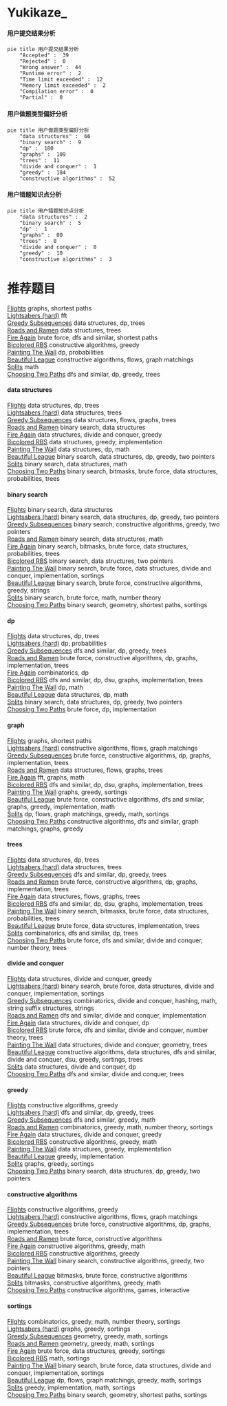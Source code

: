 # Yukikaze_
<!-- tabs:start -->
#### **用户提交结果分析**

```mermaid
pie title 用户提交结果分析
    "Accepted" :  39
    "Rejected" :  0
    "Wrong answer" :  44
    "Runtime error" :  2
    "Time limit exceeded" :  12
    "Memory limit exceeded" :  2
    "Compilation error" :  0
    "Partial" :  0
```
#### **用户做题类型偏好分析**

```mermaid
pie title 用户做题类型偏好分析
    "data structures" :  66
    "binary search" :  9
    "dp" :  180
    "graphs" :  109
    "trees" :  11
    "divide and conquer" :  1
    "greedy" :  184
    "constructive algorithms" :  52
```
#### **用户错题知识点分析**

```mermaid
pie title 用户错题知识点分析
    "data structures" :  2
    "binary search" :  5
    "dp" :  1
    "graphs" :  00
    "trees" :  0
    "divide and conquer" :  0
    "greedy" :  10
    "constructive algorithms" :  3
```
<!-- tabs:end -->
# 推荐题目
[Flights](http://codeforces.com/problemset/problem/241/E)		graphs,
                        shortest paths		  
[Lightsabers (hard)](http://codeforces.com/problemset/problem/958/F3)		fft		  
[Greedy Subsequences](http://codeforces.com/problemset/problem/1132/G)		data structures,
                        dp,
                        trees		  
[Roads and Ramen](https://codeforces.com/contest/1434/problem/D)		data structures,
                        trees		  
[Fire Again](http://codeforces.com/problemset/problem/35/C)		brute force,
                        dfs and similar,
                        shortest paths		  
[Bicolored RBS](http://codeforces.com/problemset/problem/1167/D)		constructive algorithms,
                        greedy		  
[Painting The Wall](http://codeforces.com/problemset/problem/398/B)		dp,
                        probabilities		  
[Beautiful League](http://codeforces.com/problemset/problem/1264/E)		constructive algorithms,
                        flows,
                        graph matchings		  
[Splits](http://codeforces.com/problemset/problem/964/A)		math		  
[Choosing Two Paths](http://codeforces.com/problemset/problem/1073/F)		dfs and similar,
                        dp,
                        greedy,
                        trees		  
<!-- tabs:start -->
#### **data structures**
[Flights](http://codeforces.com/problemset/problem/1132/G)		data structures,
                        dp,
                        trees		  
[Lightsabers (hard)](https://codeforces.com/contest/1434/problem/D)		data structures,
                        trees		  
[Greedy Subsequences](http://codeforces.com/problemset/problem/786/E)		data structures,
                        flows,
                        graphs,
                        trees		  
[Roads and Ramen](https://codeforces.com/contest/947/problem/B)		binary search,
                        data structures		  
[Fire Again](http://codeforces.com/problemset/problem/1373/G)		data structures,
                        divide and conquer,
                        greedy		  
[Bicolored RBS](https://codeforces.com/contest/1434/problem/B)		data structures,
                        greedy,
                        implementation		  
[Painting The Wall](http://codeforces.com/problemset/problem/1398/C)		data structures,
                        dp,
                        math		  
[Beautiful League](http://codeforces.com/problemset/problem/1492/C)		binary search,
                        data structures,
                        dp,
                        greedy,
                        two pointers		  
[Splits](http://codeforces.com/problemset/problem/1490/G)		binary search,
                        data structures,
                        math		  
[Choosing Two Paths](http://codeforces.com/problemset/problem/1479/D)		binary search,
                        bitmasks,
                        brute force,
                        data structures,
                        probabilities,
                        trees		  
#### **binary search**
[Flights](https://codeforces.com/contest/947/problem/B)		binary search,
                        data structures		  
[Lightsabers (hard)](http://codeforces.com/problemset/problem/1492/C)		binary search,
                        data structures,
                        dp,
                        greedy,
                        two pointers		  
[Greedy Subsequences](http://codeforces.com/problemset/problem/1463/D)		binary search,
                        constructive algorithms,
                        greedy,
                        two pointers		  
[Roads and Ramen](http://codeforces.com/problemset/problem/1490/G)		binary search,
                        data structures,
                        math		  
[Fire Again](http://codeforces.com/problemset/problem/1479/D)		binary search,
                        bitmasks,
                        brute force,
                        data structures,
                        probabilities,
                        trees		  
[Bicolored RBS](http://codeforces.com/problemset/problem/1436/E)		binary search,
                        data structures,
                        two pointers		  
[Painting The Wall](http://codeforces.com/problemset/problem/1461/D)		binary search,
                        brute force,
                        data structures,
                        divide and conquer,
                        implementation,
                        sortings		  
[Beautiful League](http://codeforces.com/problemset/problem/1493/C)		binary search,
                        brute force,
                        constructive algorithms,
                        greedy,
                        strings		  
[Splits](http://codeforces.com/problemset/problem/1487/D)		binary search,
                        brute force,
                        math,
                        number theory		  
[Choosing Two Paths](http://codeforces.com/problemset/problem/1486/B)		binary search,
                        geometry,
                        shortest paths,
                        sortings		  
#### **dp**
[Flights](http://codeforces.com/problemset/problem/1132/G)		data structures,
                        dp,
                        trees		  
[Lightsabers (hard)](http://codeforces.com/problemset/problem/398/B)		dp,
                        probabilities		  
[Greedy Subsequences](http://codeforces.com/problemset/problem/1073/F)		dfs and similar,
                        dp,
                        greedy,
                        trees		  
[Roads and Ramen](https://codeforces.com/contest/1240/problem/C)		brute force,
                        constructive algorithms,
                        dp,
                        graphs,
                        implementation,
                        trees		  
[Fire Again](http://codeforces.com/problemset/problem/1036/C)		combinatorics,
                        dp		  
[Bicolored RBS](http://codeforces.com/problemset/problem/81/E)		dfs and similar,
                        dp,
                        dsu,
                        graphs,
                        implementation,
                        trees		  
[Painting The Wall](http://codeforces.com/problemset/problem/1237/E)		dp,
                        math		  
[Beautiful League](http://codeforces.com/problemset/problem/1398/C)		data structures,
                        dp,
                        math		  
[Splits](http://codeforces.com/problemset/problem/1492/C)		binary search,
                        data structures,
                        dp,
                        greedy,
                        two pointers		  
[Choosing Two Paths](https://codeforces.com/contest/1457/problem/C)		brute force,
                        dp,
                        implementation		  
#### **graph**
[Flights](http://codeforces.com/problemset/problem/241/E)		graphs,
                        shortest paths		  
[Lightsabers (hard)](http://codeforces.com/problemset/problem/1264/E)		constructive algorithms,
                        flows,
                        graph matchings		  
[Greedy Subsequences](https://codeforces.com/contest/1240/problem/C)		brute force,
                        constructive algorithms,
                        dp,
                        graphs,
                        implementation,
                        trees		  
[Roads and Ramen](http://codeforces.com/problemset/problem/786/E)		data structures,
                        flows,
                        graphs,
                        trees		  
[Fire Again](http://codeforces.com/problemset/problem/1392/I)		fft,
                        graphs,
                        math		  
[Bicolored RBS](http://codeforces.com/problemset/problem/81/E)		dfs and similar,
                        dp,
                        dsu,
                        graphs,
                        implementation,
                        trees		  
[Painting The Wall](http://codeforces.com/problemset/problem/437/C)		graphs,
                        greedy,
                        sortings		  
[Beautiful League](http://codeforces.com/problemset/problem/1487/C)		brute force,
                        constructive algorithms,
                        dfs and similar,
                        graphs,
                        greedy,
                        implementation,
                        math		  
[Splits](http://codeforces.com/problemset/problem/1437/C)		dp,
                        flows,
                        graph matchings,
                        greedy,
                        math,
                        sortings		  
[Choosing Two Paths](http://codeforces.com/problemset/problem/1470/D)		constructive algorithms,
                        dfs and similar,
                        graph matchings,
                        graphs,
                        greedy		  
#### **trees**
[Flights](http://codeforces.com/problemset/problem/1132/G)		data structures,
                        dp,
                        trees		  
[Lightsabers (hard)](https://codeforces.com/contest/1434/problem/D)		data structures,
                        trees		  
[Greedy Subsequences](http://codeforces.com/problemset/problem/1073/F)		dfs and similar,
                        dp,
                        greedy,
                        trees		  
[Roads and Ramen](https://codeforces.com/contest/1240/problem/C)		brute force,
                        constructive algorithms,
                        dp,
                        graphs,
                        implementation,
                        trees		  
[Fire Again](http://codeforces.com/problemset/problem/786/E)		data structures,
                        flows,
                        graphs,
                        trees		  
[Bicolored RBS](http://codeforces.com/problemset/problem/81/E)		dfs and similar,
                        dp,
                        dsu,
                        graphs,
                        implementation,
                        trees		  
[Painting The Wall](http://codeforces.com/problemset/problem/1479/D)		binary search,
                        bitmasks,
                        brute force,
                        data structures,
                        probabilities,
                        trees		  
[Beautiful League](http://codeforces.com/problemset/problem/1511/C)		brute force,
                        data structures,
                        implementation,
                        trees		  
[Splits](http://codeforces.com/problemset/problem/1499/F)		combinatorics,
                        dfs and similar,
                        dp,
                        trees		  
[Choosing Two Paths](http://codeforces.com/problemset/problem/1491/E)		brute force,
                        dfs and similar,
                        divide and conquer,
                        number theory,
                        trees		  
#### **divide and conquer**
[Flights](http://codeforces.com/problemset/problem/1373/G)		data structures,
                        divide and conquer,
                        greedy		  
[Lightsabers (hard)](http://codeforces.com/problemset/problem/1461/D)		binary search,
                        brute force,
                        data structures,
                        divide and conquer,
                        implementation,
                        sortings		  
[Greedy Subsequences](http://codeforces.com/problemset/problem/1466/G)		combinatorics,
                        divide and conquer,
                        hashing,
                        math,
                        string suffix structures,
                        strings		  
[Roads and Ramen](http://codeforces.com/problemset/problem/1490/D)		dfs and similar,
                        divide and conquer,
                        implementation		  
[Fire Again](https://codeforces.com/contest/1483/problem/C)		data structures,
                        divide and conquer,
                        dp		  
[Bicolored RBS](http://codeforces.com/problemset/problem/1491/E)		brute force,
                        dfs and similar,
                        divide and conquer,
                        number theory,
                        trees		  
[Painting The Wall](http://codeforces.com/problemset/problem/1303/G)		data structures,
                        divide and conquer,
                        geometry,
                        trees		  
[Beautiful League](http://codeforces.com/problemset/problem/1494/D)		constructive algorithms,
                        data structures,
                        dfs and similar,
                        divide and conquer,
                        dsu,
                        greedy,
                        sortings,
                        trees		  
[Splits](http://codeforces.com/problemset/problem/1482/E)		data structures,
                        divide and conquer,
                        dp		  
[Choosing Two Paths](http://codeforces.com/problemset/problem/566/C)		dfs and similar,
                        divide and conquer,
                        trees		  
#### **greedy**
[Flights](http://codeforces.com/problemset/problem/1167/D)		constructive algorithms,
                        greedy		  
[Lightsabers (hard)](http://codeforces.com/problemset/problem/1073/F)		dfs and similar,
                        dp,
                        greedy,
                        trees		  
[Greedy Subsequences](http://codeforces.com/problemset/problem/884/C)		dfs and similar,
                        greedy,
                        math		  
[Roads and Ramen](https://codeforces.com/contest/841/problem/C)		combinatorics,
                        greedy,
                        math,
                        number theory,
                        sortings		  
[Fire Again](http://codeforces.com/problemset/problem/1373/G)		data structures,
                        divide and conquer,
                        greedy		  
[Bicolored RBS](http://codeforces.com/problemset/problem/1416/B)		constructive algorithms,
                        greedy,
                        math		  
[Painting The Wall](https://codeforces.com/contest/1434/problem/B)		data structures,
                        greedy,
                        implementation		  
[Beautiful League](http://codeforces.com/problemset/problem/1252/H)		greedy,
                        implementation		  
[Splits](http://codeforces.com/problemset/problem/437/C)		graphs,
                        greedy,
                        sortings		  
[Choosing Two Paths](http://codeforces.com/problemset/problem/1492/C)		binary search,
                        data structures,
                        dp,
                        greedy,
                        two pointers		  
#### **constructive algorithms**
[Flights](http://codeforces.com/problemset/problem/1167/D)		constructive algorithms,
                        greedy		  
[Lightsabers (hard)](http://codeforces.com/problemset/problem/1264/E)		constructive algorithms,
                        flows,
                        graph matchings		  
[Greedy Subsequences](https://codeforces.com/contest/1240/problem/C)		brute force,
                        constructive algorithms,
                        dp,
                        graphs,
                        implementation,
                        trees		  
[Roads and Ramen](http://codeforces.com/problemset/problem/42/C)		brute force,
                        constructive algorithms		  
[Fire Again](http://codeforces.com/problemset/problem/1416/B)		constructive algorithms,
                        greedy,
                        math		  
[Bicolored RBS](http://codeforces.com/problemset/problem/1493/A)		constructive algorithms,
                        greedy		  
[Painting The Wall](http://codeforces.com/problemset/problem/1463/D)		binary search,
                        constructive algorithms,
                        greedy,
                        two pointers		  
[Beautiful League](https://codeforces.com/contest/1456/problem/B)		bitmasks,
                        brute force,
                        constructive algorithms		  
[Splits](http://codeforces.com/problemset/problem/1492/D)		bitmasks,
                        constructive algorithms,
                        greedy,
                        math		  
[Choosing Two Paths](https://codeforces.com/contest/1504/problem/D)		constructive algorithms,
                        games,
                        interactive		  
#### **sortings**
[Flights](https://codeforces.com/contest/841/problem/C)		combinatorics,
                        greedy,
                        math,
                        number theory,
                        sortings		  
[Lightsabers (hard)](http://codeforces.com/problemset/problem/437/C)		graphs,
                        greedy,
                        sortings		  
[Greedy Subsequences](https://codeforces.com/contest/1496/problem/C)		geometry,
                        greedy,
                        math,
                        sortings		  
[Roads and Ramen](http://codeforces.com/problemset/problem/1495/A)		geometry,
                        greedy,
                        math,
                        sortings		  
[Fire Again](http://codeforces.com/problemset/problem/1497/A)		brute force,
                        data structures,
                        greedy,
                        sortings		  
[Bicolored RBS](http://codeforces.com/problemset/problem/1427/A)		math,
                        sortings		  
[Painting The Wall](http://codeforces.com/problemset/problem/1461/D)		binary search,
                        brute force,
                        data structures,
                        divide and conquer,
                        implementation,
                        sortings		  
[Beautiful League](http://codeforces.com/problemset/problem/1437/C)		dp,
                        flows,
                        graph matchings,
                        greedy,
                        math,
                        sortings		  
[Splits](http://codeforces.com/problemset/problem/1473/A)		greedy,
                        implementation,
                        math,
                        sortings		  
[Choosing Two Paths](http://codeforces.com/problemset/problem/1486/B)		binary search,
                        geometry,
                        shortest paths,
                        sortings		  
<!-- tabs:end -->

